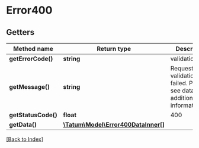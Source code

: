 # Error400

## Getters

Method name | Return type | Description | Notes
------------ | ------------- | ------------- | -------------
**getErrorCode()** | **string** | validation.failed |
**getMessage()** | **string** | Request validation failed. Please see data for additional information. |
**getStatusCode()** | **float** | 400 |
**getData()** | [**\Tatum\Model\Error400DataInner[]**](Error400DataInner.md) |  |

[[Back to Index]](../index.md)
